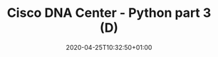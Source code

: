 ---
title: Cisco DNA Center - Python part 3 (D)
date: 2020-04-25T10:32:50+01:00
draft: false
categories:
  - Network Programming
  - Programming
tags:
  - DNAC
---